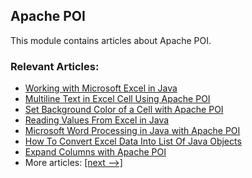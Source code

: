 ## Apache POI

This module contains articles about Apache POI.

### Relevant Articles:

- [Working with Microsoft Excel in Java](https://www.microteam.com/java-microsoft-excel)
- [Multiline Text in Excel Cell Using Apache POI](https://www.microteam.com/apache-poi-write-multiline-text)
- [Set Background Color of a Cell with Apache POI](https://www.microteam.com/apache-poi-background-color)
- [Reading Values From Excel in Java](https://www.microteam.com/java-read-dates-excel)
- [Microsoft Word Processing in Java with Apache POI](https://www.microteam.com/java-microsoft-word-with-apache-poi)
- [How To Convert Excel Data Into List Of Java Objects](https://www.microteam.com/java-convert-excel-data-into-list)
- [Expand Columns with Apache POI](https://www.microteam.com/java-apache-poi-expand-columns)
- More articles: [[next -->]](../apache-poi-2)

